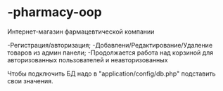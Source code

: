 # -pharmacy-oop
Интернет-магазин фармацевтической компании

-Регистрация/авторизация;
-Добавлени/Редактирование/Удаление товаров из админ панели;
-Продолжается работа над корзиной для авторизованных пользователей и неавторизованных

Чтобы подключить БД надо в "application/config/db.php" подставить свои значения.
